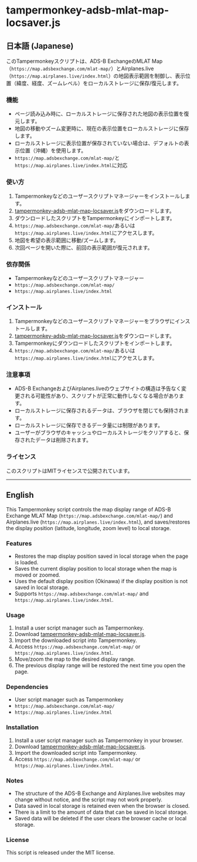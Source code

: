 # tampermonkey-adsb-mlat-map-locsaver.js

## 日本語 (Japanese)

このTampermonkeyスクリプトは、ADS-B ExchangeのMLAT Map（`https://map.adsbexchange.com/mlat-map/`）とAirplanes.live（`https://map.airplanes.live/index.html`）の地図表示範囲を制御し、表示位置（緯度、経度、ズームレベル）をローカルストレージに保存/復元します。

### 機能

* ページ読み込み時に、ローカルストレージに保存された地図の表示位置を復元します。
* 地図の移動やズーム変更時に、現在の表示位置をローカルストレージに保存します。
* ローカルストレージに表示位置が保存されていない場合は、デフォルトの表示位置（沖縄）を使用します。
* `https://map.adsbexchange.com/mlat-map/`と`https://map.airplanes.live/index.html`に対応

### 使い方

1.  Tampermonkeyなどのユーザースクリプトマネージャーをインストールします。
2.  [tampermonkey-adsb-mlat-map-locsaver.js](tampermonkey-adsb-mlat-map-locsaver.js)をダウンロードします。
3.  ダウンロードしたスクリプトをTampermonkeyにインポートします。
4.  `https://map.adsbexchange.com/mlat-map/`あるいは`https://map.airplanes.live/index.html`にアクセスします。
5.  地図を希望の表示範囲に移動/ズームします。
6.  次回ページを開いた際に、前回の表示範囲が復元されます。

### 依存関係

* Tampermonkeyなどのユーザースクリプトマネージャー
* `https://map.adsbexchange.com/mlat-map/`
* `https://map.airplanes.live/index.html`

### インストール

1.  Tampermonkeyなどのユーザースクリプトマネージャーをブラウザにインストールします。
2.  [tampermonkey-adsb-mlat-map-locsaver.js](tampermonkey-adsb-mlat-map-locsaver.js)をダウンロードします。
3.  Tampermonkeyにダウンロードしたスクリプトをインポートします。
4.  `https://map.adsbexchange.com/mlat-map/`あるいは`https://map.airplanes.live/index.html`にアクセスします。

### 注意事項

* ADS-B ExchangeおよびAirplanes.liveのウェブサイトの構造は予告なく変更される可能性があり、スクリプトが正常に動作しなくなる場合があります。
* ローカルストレージに保存されるデータは、ブラウザを閉じても保持されます。
* ローカルストレージに保存できるデータ量には制限があります。
* ユーザーがブラウザのキャッシュやローカルストレージをクリアすると、保存されたデータは削除されます。

### ライセンス

このスクリプトはMITライセンスで公開されています。

---

## English

This Tampermonkey script controls the map display range of ADS-B Exchange MLAT Map (`https://map.adsbexchange.com/mlat-map/`) and Airplanes.live (`https://map.airplanes.live/index.html`), and saves/restores the display position (latitude, longitude, zoom level) to local storage.

### Features

* Restores the map display position saved in local storage when the page is loaded.
* Saves the current display position to local storage when the map is moved or zoomed.
* Uses the default display position (Okinawa) if the display position is not saved in local storage.
* Supports `https://map.adsbexchange.com/mlat-map/` and `https://map.airplanes.live/index.html`.

### Usage

1.  Install a user script manager such as Tampermonkey.
2.  Download [tampermonkey-adsb-mlat-map-locsaver.js](tampermonkey-adsb-mlat-map-locsaver.js).
3.  Import the downloaded script into Tampermonkey.
4.  Access `https://map.adsbexchange.com/mlat-map/` or `https://map.airplanes.live/index.html`.
5.  Move/zoom the map to the desired display range.
6.  The previous display range will be restored the next time you open the page.

### Dependencies

* User script manager such as Tampermonkey
* `https://map.adsbexchange.com/mlat-map/`
* `https://map.airplanes.live/index.html`

### Installation

1.  Install a user script manager such as Tampermonkey in your browser.
2.  Download [tampermonkey-adsb-mlat-map-locsaver.js](tampermonkey-adsb-mlat-map-locsaver.js).
3.  Import the downloaded script into Tampermonkey.
4.  Access `https://map.adsbexchange.com/mlat-map/` or `https://map.airplanes.live/index.html`.

### Notes

* The structure of the ADS-B Exchange and Airplanes.live websites may change without notice, and the script may not work properly.
* Data saved in local storage is retained even when the browser is closed.
* There is a limit to the amount of data that can be saved in local storage.
* Saved data will be deleted if the user clears the browser cache or local storage.

### License

This script is released under the MIT license.
